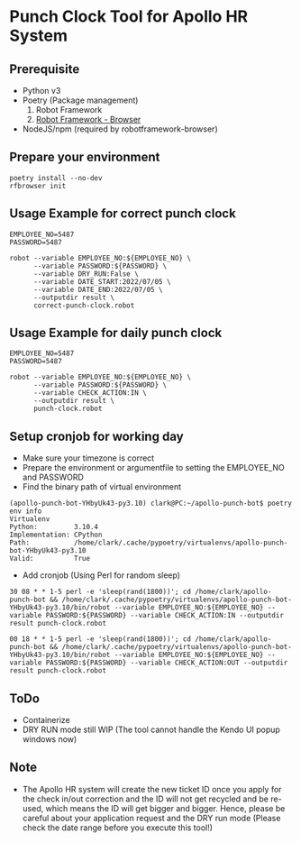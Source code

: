 # Punch Clock Tool for Apollo HR System

## Prerequisite

- Python v3
- Poetry (Package management)
    1. Robot Framework
    2. [Robot Framework - Browser](https://github.com/MarketSquare/robotframework-browser)
- NodeJS/npm (required by robotframework-browser)

## Prepare your environment

```shell
poetry install --no-dev
rfbrowser init
```

## Usage Example for correct punch clock

```shell
EMPLOYEE_NO=5487
PASSWORD=5487

robot --variable EMPLOYEE_NO:${EMPLOYEE_NO} \
      --variable PASSWORD:${PASSWORD} \
      --variable DRY_RUN:False \
      --variable DATE_START:2022/07/05 \
      --variable DATE_END:2022/07/05 \
      --outputdir result \
      correct-punch-clock.robot
```

## Usage Example for daily punch clock

```shell
EMPLOYEE_NO=5487
PASSWORD=5487

robot --variable EMPLOYEE_NO:${EMPLOYEE_NO} \
      --variable PASSWORD:${PASSWORD} \
      --variable CHECK_ACTION:IN \
      --outputdir result \
      punch-clock.robot
```

## Setup cronjob for working day

- Make sure your timezone is correct
- Prepare the environment or argumentfile to setting the EMPLOYEE_NO and PASSWORD
- Find the binary path of virtual environment

```shell
(apollo-punch-bot-YHbyUk43-py3.10) clark@PC:~/apollo-punch-bot$ poetry env info
Virtualenv
Python:         3.10.4
Implementation: CPython
Path:           /home/clark/.cache/pypoetry/virtualenvs/apollo-punch-bot-YHbyUk43-py3.10
Valid:          True
```

- Add cronjob (Using Perl for random sleep)

```shell
30 08 * * 1-5 perl -e 'sleep(rand(1800))'; cd /home/clark/apollo-punch-bot && /home/clark/.cache/pypoetry/virtualenvs/apollo-punch-bot-YHbyUk43-py3.10/bin/robot --variable EMPLOYEE_NO:${EMPLOYEE_NO} --variable PASSWORD:${PASSWORD} --variable CHECK_ACTION:IN --outputdir result punch-clock.robot

00 18 * * 1-5 perl -e 'sleep(rand(1800))'; cd /home/clark/apollo-punch-bot && /home/clark/.cache/pypoetry/virtualenvs/apollo-punch-bot-YHbyUk43-py3.10/bin/robot --variable EMPLOYEE_NO:${EMPLOYEE_NO} --variable PASSWORD:${PASSWORD} --variable CHECK_ACTION:OUT --outputdir result punch-clock.robot
```

## ToDo

- Containerize
- DRY RUN mode still WIP (The tool cannot handle the Kendo UI popup windows now)

## Note

- The Apollo HR system will create the new ticket ID once you apply for the check in/out correction and the ID will not get recycled and be re-used, which means the ID will get bigger and bigger. Hence, please be careful about your application request and the DRY run mode (Please check the date range before you execute this tool!)
